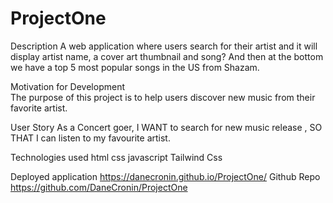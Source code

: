 # ProjectOne
Description                                          A web application where users search for their artist and it will display artist name, a cover art thumbnail and song? And then at the bottom we have a top 5 most popular songs in the US from Shazam.

Motivation for Development           
The purpose of this project is to help users discover new music from their favorite artist.  

User Story                                          As a Concert goer, I WANT to search for new music release , SO THAT I can listen to my favourite artist.

Technologies used       html                                                 css                                            javascript                                   Tailwind Css

Deployed application
https://danecronin.github.io/ProjectOne/
Github Repo
https://github.com/DaneCronin/ProjectOne


